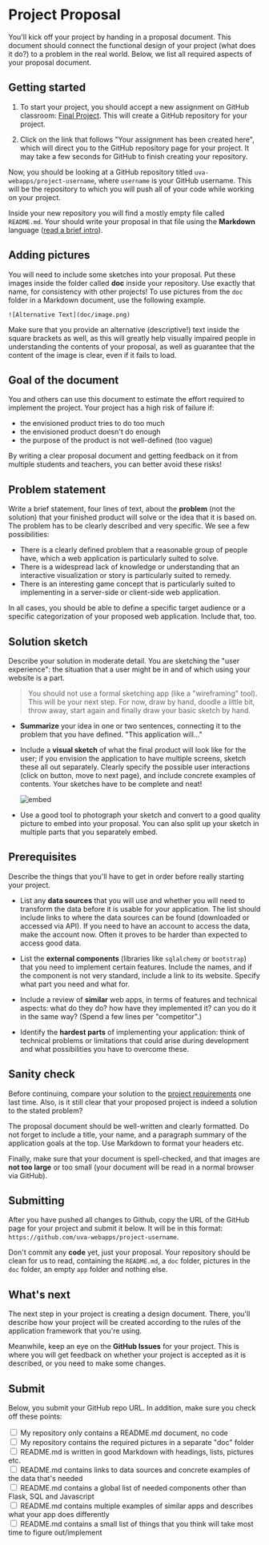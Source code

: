 # Project Proposal

You'll kick off your project by handing in a proposal document. This document should connect the functional design of your project (what does it do?) to a problem in the real world. Below, we list all required aspects of your proposal document.

## Getting started

1. To start your project, you should accept a new assignment on GitHub classroom: [Final Project](https://classroom.github.com/a/rsHLtKs2). This will create a GitHub repository for your project.

2. Click on the link that follows "Your assignment has been created here", which will direct you to the GitHub repository page for your project. It may take a few seconds for GitHub to finish creating your repository.

Now, you should be looking at a GitHub repository titled `uva-webapps/project-username`, where `username` is your GitHub username. This will be the repository to which you will push all of your code while working on your project.

Inside your new repository you will find a mostly empty file called `README.md`. Your should write your proposal in that file using the **Markdown** language ([read a brief intro](https://guides.github.com/features/mastering-markdown/)).

## Adding pictures

You will need to include some sketches into your proposal. Put these images inside the folder called **doc** inside your repository. Use exactly that name, for consistency with other projects! To use pictures from the `doc` folder in a Markdown document, use the following example.

    ![Alternative Text](doc/image.png)

Make sure that you provide an alternative (descriptive!) text inside the square brackets as well, as this will greatly help visually impaired people in understanding the contents of your proposal, as well as guarantee that the content of the image is clear, even if it fails to load. 

## Goal of the document

You and others can use this document to estimate the effort required to implement the project. Your project has a high risk of failure if:

- the envisioned product tries to do too much
- the envisioned product doesn't do enough
- the purpose of the product is not well-defined (too vague)

By writing a clear proposal document and getting feedback on it from multiple students and teachers, you can better avoid these risks!

## Problem statement

Write a brief statement, four lines of text, about the **problem** (not the solution) that your finished product will solve or the idea that it is based on. The problem has to be clearly described and very specific. We see a few possibilities:

- There is a clearly defined problem that a reasonable group of people have, which a web application is particularly suited to solve.
- There is a widespread lack of knowledge or understanding that an interactive visualization or story is particularly suited to remedy.
- There is an interesting game concept that is particularly suited to implementing in a server-side or client-side web application.

In all cases, you should be able to define a specific target audience or a specific categorization of your proposed web application. Include that, too.

## Solution sketch

Describe your solution in moderate detail. You are sketching the "user experience": the situation that a user might be in and of which using your website is a part.

> You should not use a formal sketching app (like a "wireframing" tool). This will be your next step. For now, draw by hand, doodle a little bit, throw away, start again and finally draw your basic sketch by hand.

- **Summarize** your idea in one or two sentences, connecting it to the problem that you have defined. "This application will..."

- Include a **visual sketch** of what the final product will look like for the user; if you envision the application to have multiple screens, sketch these all out separately. Clearly specify the possible user interactions (click on button, move to next page), and include concrete examples of contents. Your sketches have to be complete and neat!

	![embed](https://www.youtube.com/embed/j0vP77s_bXc)

- Use a good tool to photograph your sketch and convert to a good quality picture to embed into your proposal. You can also split up your sketch in multiple parts that you separately embed.


## Prerequisites

Describe the things that you'll have to get in order before really starting your project.

- List any **data sources** that you will use and whether you will need to transform the data before it is usable for your application. The list should include links to where the data sources can be found (downloaded or accessed via API). If you need to have an account to access the data, make the account now. Often it proves to be harder than expected to access good data.

- List the **external components** (libraries like `sqlalchemy` or `bootstrap`) that you need to implement certain features. Include the names, and if the component is not very standard, include a link to its website. Specify what part you need and what for.

- Include a review of **similar** web apps, in terms of features and technical aspects: what do they do? how have they implemented it? can you do it in the same way? (Spend a few lines per "competitor".)

- Identify the **hardest parts** of implementing your application: think of technical problems or limitations that could arise during development and what possibilities you have to overcome these.

## Sanity check

Before continuing, compare your solution to the [project requirements](/projects/final) one last time. Also, is it still clear that your proposed project is indeed a solution to the stated problem?

The proposal document should be well-written and clearly formatted. Do not forget to include a
title, your name, and a paragraph summary of the application goals at the top. Use Markdown to format your headers etc.

Finally, make sure that your document is spell-checked, and that images are **not too large** or too small (your document will be read in a normal browser via GitHub).

## Submitting

After you have pushed all changes to Github, copy the URL of the GitHub page for your project and submit it below. It will be in this format: `https://github.com/uva-webapps/project-username`.

Don't commit any **code** yet, just your proposal. Your repository should be clean for us to read, containing the `README.md`, a `doc` folder, pictures in the `doc` folder, an empty `app` folder and nothing else.

## What's next

The next step in your project is creating a design document. There, you'll describe how your project will be created according to the rules of the application framework that you're using.

Meanwhile, keep an eye on the **GitHub Issues** for your project. This is where you will get feedback on whether your project is accepted as it is described, or you need to make some changes.

## Submit

Below, you submit your GitHub repo URL. In addition, make sure you check off these points:

<div class="form-check">
  <input name="form[readme]" class="form-check-input" type="checkbox" value="yes" id="check1">
  <label class="form-check-label" for="check1">
    My repository only contains a README.md document, no code
  </label>
</div>

<div class="form-check">
  <input name="form[doc]" class="form-check-input" type="checkbox" value="yes" id="check2">
  <label class="form-check-label" for="check2">
    My repository contains the required pictures in a separate "doc" folder
  </label>
</div>

<div class="form-check">
  <input name="form[markdown]" class="form-check-input" type="checkbox" value="yes" id="check3">
  <label class="form-check-label" for="check3">
    README.md is written in good Markdown with headings, lists, pictures etc.
  </label>
</div>

<div class="form-check">
  <input name="form[listofdatasources]" class="form-check-input" type="checkbox" value="yes" id="check4">
  <label class="form-check-label" for="check4">
    README.md contains links to data sources and concrete examples of the data that's needed
  </label>
</div>

<div class="form-check">
  <input name="form[listofcomponents]" class="form-check-input" type="checkbox" value="yes" id="check5">
  <label class="form-check-label" for="check5">
    README.md contains a global list of needed components other than Flask, SQL and Javascript
  </label>
</div>

<div class="form-check">
  <input name="form[listofotherapps]" class="form-check-input" type="checkbox" value="yes" id="check6">
  <label class="form-check-label" for="check6">
    README.md contains multiple examples of similar apps and describes what your app does differently
  </label>
</div>

<div class="form-check">
  <input name="form[listofhardtofigureout]" class="form-check-input" type="checkbox" value="yes" id="check7">
  <label class="form-check-label" for="check7">
    README.md contains a small list of things that you think will take most time to figure out/implement
  </label>
</div>

